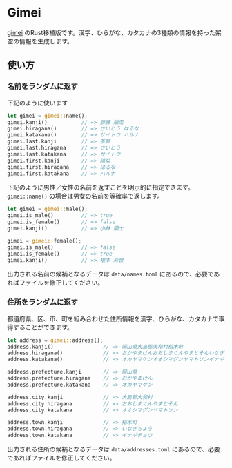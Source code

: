 Gimei
====

[gimei](https://github.com/willnet/gimei) のRust移植版です。漢字、ひらがな、カタカナの3種類の情報を持った架空の情報を生成します。

## 使い方

### 名前をランダムに返す

下記のように使います

```rust
let gimei = gimei::name();
gimei.kanji()           // => 斎藤 陽菜
gimei.hiragana()        // => さいとう はるな
gimei.katakana()        // => サイトウ ハルナ
gimei.last.kanji        // => 斎藤
gimei.last.hiragana     // => さいとう
gimei.last.katakana     // => サイトウ
gimei.first.kanji       // => 陽菜
gimei.first.hiragana    // => はるな
gimei.first.katakana    // => ハルナ
```

下記のように男性／女性の名前を返すことを明示的に指定できます。`gimei::name()` の場合は男女の名前を等確率で返します。

```rust
let gimei = gimei::male();
gimei.is_male()         // => true
gimei.is_female()       // => false
gimei.kanji()           // => 小林 顕士

gimei = gimei::female();
gimei.is_male()         // => false
gimei.is_female()       // => true
gimei.kanji()           // => 根本 彩世
```

出力される名前の候補となるデータは `data/names.toml` にあるので、必要であればファイルを修正してください。

### 住所をランダムに返す

都道府県、区、市、町を組み合わせた住所情報を漢字、ひらがな、カタカナで取得することができます。

```rust
let address = gimei::address();
address.kanji()                // => 岡山県大島郡大和村稲木町
address.hiragana()             // => おかやまけんおおしまぐんやまとそんいなぎちょう
address.katakana()             // => オカヤマケンオオシマグンヤマトソンイナギチョウ

address.prefecture.kanji       // => 岡山県
address.prefecture.hiragana    // => おかやまけん
address.prefecture.katakana    // => オカヤマケン

address.city.kanji             // => 大島郡大和村
address.city.hiragana          // => おおしまぐんやまとそん
address.city.katakana          // => オオシマグンヤマトソン

address.town.kanji             // => 稲木町
address.town.hiragana          // => いなぎちょう
address.town.katakana          // => イナギチョウ
```

出力される住所の候補となるデータは `data/addresses.toml` にあるので、必要であればファイルを修正してください。
